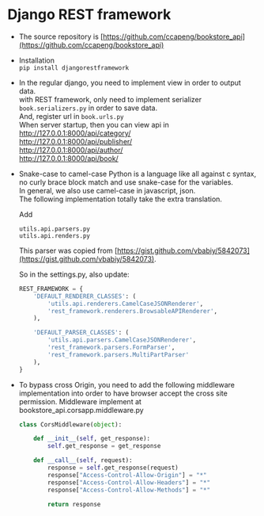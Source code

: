 # Django REST framework

- The source repository is [https://github.com/ccapeng/bookstore_api](https://github.com/ccapeng/bookstore_api)

- Installation  
	```pip install djangorestframework```

- In the regular django, you need to implement view in order to output data.  
	with REST framework, only need to implement serializer 
	`book.serializers.py`
	in order to save data.  
	And, register url in 
	```book.urls.py```  
	When server startup, then you can view api in  
	http://127.0.0.1:8000/api/category/  
	http://127.0.0.1:8000/api/publisher/  
	http://127.0.0.1:8000/api/author/  
	http://127.0.0.1:8000/api/book/  
	

- Snake-case to camel-case
	Python is a language like all against c syntax, no curly brace block match and use snake-case for the variables.  
	In general, we also use camel-case in javascript, json.  
	The following implementation totally take the extra translation.
	
	Add
	```
	utils.api.parsers.py
	utils.api.renders.py
	```
	This parser was copied from [https://gist.github.com/vbabiy/5842073](https://gist.github.com/vbabiy/5842073).
	
	So in the settings.py, also update:
	``` python
	REST_FRAMEWORK = {
		'DEFAULT_RENDERER_CLASSES': (
			'utils.api.renderers.CamelCaseJSONRenderer',
			'rest_framework.renderers.BrowsableAPIRenderer',
		),

		'DEFAULT_PARSER_CLASSES': (
			'utils.api.parsers.CamelCaseJSONRenderer',
			'rest_framework.parsers.FormParser',
			'rest_framework.parsers.MultiPartParser'
		),
	}
	```

- To bypass cross Origin, you need to add the following middleware implementation into order to have browser accept the cross site permission.
	Middleware implement at bookstore_api.corsapp.middleware.py

	``` python
	class CorsMiddleware(object):

		def __init__(self, get_response):
			self.get_response = get_response

		def __call__(self, request):
			response = self.get_response(request)
			response["Access-Control-Allow-Origin"] = "*"
			response["Access-Control-Allow-Headers"] = "*"
			response["Access-Control-Allow-Methods"] = "*"

			return response
	```